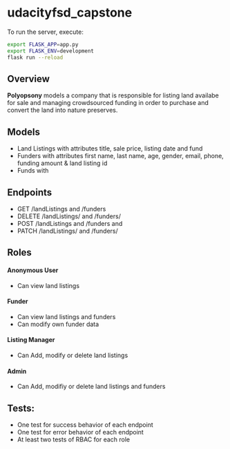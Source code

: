# udacityfsd_capstone

To run the server, execute:
```bash
export FLASK_APP=app.py
export FLASK_ENV=development
flask run --reload
```
## Overview
**Polyopsony** models a company that is responsible for listing land availabe for sale and managing crowdsourced funding in order to purchase and convert the land into nature preserves.

## Models

* Land Listings with attributes title, sale price, listing date and fund
* Funders with attributes first name, last name, age, gender, email, phone, funding amount & land listing id
* Funds with 

## Endpoints
* GET /landListings and /funders
* DELETE /landListings/ and /funders/
* POST /landListings and /funders and
* PATCH /landListings/ and /funders/

## Roles
#### Anonymous User
* Can view land listings

#### Funder
* Can view land listings and funders
* Can modify own funder data

#### Listing Manager
* Can Add, modify or delete land listings

#### Admin
* Can Add, modifiy or delete land listings and funders

## Tests:
* One test for success behavior of each endpoint
* One test for error behavior of each endpoint
* At least two tests of RBAC for each role